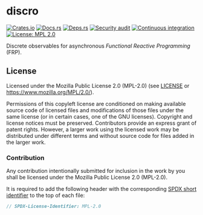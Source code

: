 # discro

[![Crates.io](https://img.shields.io/crates/v/discro.svg)](https://crates.io/crates/discro)
[![Docs.rs](https://docs.rs/discro/badge.svg)](https://docs.rs/discro)
[![Deps.rs](https://deps.rs/repo/github/uklotzde/discro/status.svg)](https://deps.rs/repo/github/uklotzde/discro)
[![Security audit](https://github.com/uklotzde/discro/actions/workflows/security-audit.yaml/badge.svg)](https://github.com/uklotzde/discro/actions/workflows/security-audit.yaml)
[![Continuous integration](https://github.com/uklotzde/discro/actions/workflows/continuous-integration.yaml/badge.svg)](https://github.com/uklotzde/discro/actions/workflows/continuous-integration.yaml)
[![License: MPL 2.0](https://img.shields.io/badge/License-MPL_2.0-brightgreen.svg)](https://opensource.org/licenses/MPL-2.0)

Discrete observables for asynchronous *Functional Reactive Programming* (FRP).

## License

Licensed under the Mozilla Public License 2.0 (MPL-2.0) (see [LICENSE](LICENSE) or <https://www.mozilla.org/MPL/2.0/>).

Permissions of this copyleft license are conditioned on making available source code of licensed files and modifications of those files under the same license (or in certain cases, one of the GNU licenses). Copyright and license notices must be preserved. Contributors provide an express grant of patent rights. However, a larger work using the licensed work may be distributed under different terms and without source code for files added in the larger work.

### Contribution

Any contribution intentionally submitted for inclusion in the work by you shall be licensed under the Mozilla Public License 2.0 (MPL-2.0).

It is required to add the following header with the corresponding [SPDX short identifier](https://spdx.dev/ids/) to the top of each file:

```rust
// SPDX-License-Identifier: MPL-2.0
```
